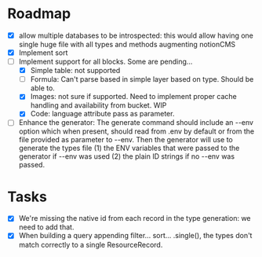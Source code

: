 # Roadmap

- [x] allow multiple databases to be introspected: this would allow having one single huge file with all types and methods augmenting notionCMS
- [x] Implement sort
- [ ] Implement support for all blocks. Some are pending...
  - [x] Simple table: not supported
  - [ ] Formula: Can't parse based in simple layer based on type. Should be able to.
  - [x] Images: not sure if supported. Need to implement proper cache handling and availability from bucket. WIP
  - [x] Code: language attribute pass as parameter.
- [ ] Enhance the generator: The generate command should include an --env option which when present, should read from .env by default or from the file provided as parameter to --env. Then the generator will use to generate the types file (1) the ENV variables that were passed to the generator if --env was used (2) the plain ID strings if no --env was passed.

# Tasks

- [x] We're missing the native id from each record in the type generation: we need to add that.
- [x] When building a query appending filter... sort... .single(), the types don't match correctly to a single ResourceRecord.
